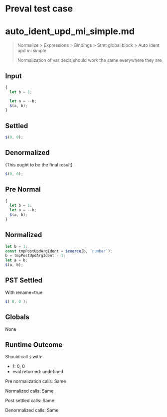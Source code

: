 # Preval test case

# auto_ident_upd_mi_simple.md

> Normalize > Expressions > Bindings > Stmt global block > Auto ident upd mi simple
>
> Normalization of var decls should work the same everywhere they are

## Input

`````js filename=intro
{
  let b = 1;

  let a = --b;
  $(a, b);
}
`````

## Settled


`````js filename=intro
$(0, 0);
`````

## Denormalized
(This ought to be the final result)

`````js filename=intro
$(0, 0);
`````

## Pre Normal


`````js filename=intro
{
  let b = 1;
  let a = --b;
  $(a, b);
}
`````

## Normalized


`````js filename=intro
let b = 1;
const tmpPostUpdArgIdent = $coerce(b, `number`);
b = tmpPostUpdArgIdent - 1;
let a = b;
$(a, b);
`````

## PST Settled
With rename=true

`````js filename=intro
$( 0, 0 );
`````

## Globals

None

## Runtime Outcome

Should call `$` with:
 - 1: 0, 0
 - eval returned: undefined

Pre normalization calls: Same

Normalized calls: Same

Post settled calls: Same

Denormalized calls: Same
